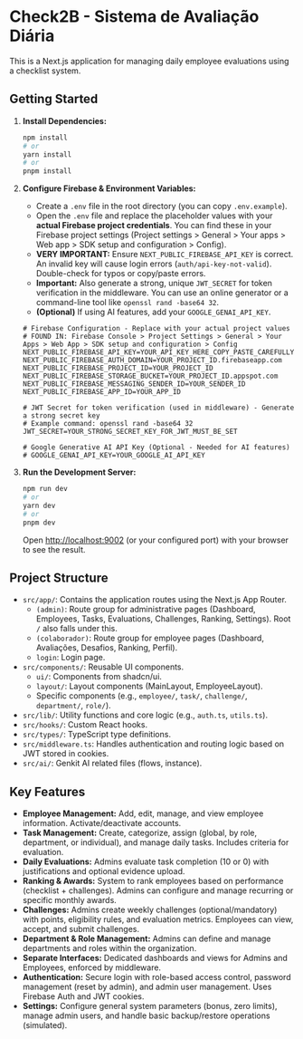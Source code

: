 # Check2B - Sistema de Avaliação Diária

This is a Next.js application for managing daily employee evaluations using a checklist system.

## Getting Started

1.  **Install Dependencies:**
    ```bash
    npm install
    # or
    yarn install
    # or
    pnpm install
    ```

2.  **Configure Firebase & Environment Variables:**
    *   Create a `.env` file in the root directory (you can copy `.env.example`).
    *   Open the `.env` file and replace the placeholder values with your **actual Firebase project credentials**. You can find these in your Firebase project settings (Project settings > General > Your apps > Web app > SDK setup and configuration > Config).
    *   **VERY IMPORTANT:** Ensure `NEXT_PUBLIC_FIREBASE_API_KEY` is correct. An invalid key will cause login errors (`auth/api-key-not-valid`). Double-check for typos or copy/paste errors.
    *   **Important:** Also generate a strong, unique `JWT_SECRET` for token verification in the middleware. You can use an online generator or a command-line tool like `openssl rand -base64 32`.
    *   **(Optional)** If using AI features, add your `GOOGLE_GENAI_API_KEY`.

    ```env
    # Firebase Configuration - Replace with your actual project values
    # FOUND IN: Firebase Console > Project Settings > General > Your Apps > Web App > SDK setup and configuration > Config
    NEXT_PUBLIC_FIREBASE_API_KEY=YOUR_API_KEY_HERE_COPY_PASTE_CAREFULLY
    NEXT_PUBLIC_FIREBASE_AUTH_DOMAIN=YOUR_PROJECT_ID.firebaseapp.com
    NEXT_PUBLIC_FIREBASE_PROJECT_ID=YOUR_PROJECT_ID
    NEXT_PUBLIC_FIREBASE_STORAGE_BUCKET=YOUR_PROJECT_ID.appspot.com
    NEXT_PUBLIC_FIREBASE_MESSAGING_SENDER_ID=YOUR_SENDER_ID
    NEXT_PUBLIC_FIREBASE_APP_ID=YOUR_APP_ID

    # JWT Secret for token verification (used in middleware) - Generate a strong secret key
    # Example command: openssl rand -base64 32
    JWT_SECRET=YOUR_STRONG_SECRET_KEY_FOR_JWT_MUST_BE_SET

    # Google Generative AI API Key (Optional - Needed for AI features)
    # GOOGLE_GENAI_API_KEY=YOUR_GOOGLE_AI_API_KEY
    ```

3.  **Run the Development Server:**
    ```bash
    npm run dev
    # or
    yarn dev
    # or
    pnpm dev
    ```

    Open [http://localhost:9002](http://localhost:9002) (or your configured port) with your browser to see the result.

## Project Structure

*   `src/app/`: Contains the application routes using the Next.js App Router.
    *   `(admin)`: Route group for administrative pages (Dashboard, Employees, Tasks, Evaluations, Challenges, Ranking, Settings). Root `/` also falls under this.
    *   `(colaborador)`: Route group for employee pages (Dashboard, Avaliações, Desafios, Ranking, Perfil).
    *   `login`: Login page.
*   `src/components/`: Reusable UI components.
    *   `ui/`: Components from shadcn/ui.
    *   `layout/`: Layout components (MainLayout, EmployeeLayout).
    *   Specific components (e.g., `employee/`, `task/`, `challenge/`, `department/`, `role/`).
*   `src/lib/`: Utility functions and core logic (e.g., `auth.ts`, `utils.ts`).
*   `src/hooks/`: Custom React hooks.
*   `src/types/`: TypeScript type definitions.
*   `src/middleware.ts`: Handles authentication and routing logic based on JWT stored in cookies.
*   `src/ai/`: Genkit AI related files (flows, instance).

## Key Features

*   **Employee Management:** Add, edit, manage, and view employee information. Activate/deactivate accounts.
*   **Task Management:** Create, categorize, assign (global, by role, department, or individual), and manage daily tasks. Includes criteria for evaluation.
*   **Daily Evaluations:** Admins evaluate task completion (10 or 0) with justifications and optional evidence upload.
*   **Ranking & Awards:** System to rank employees based on performance (checklist + challenges). Admins can configure and manage recurring or specific monthly awards.
*   **Challenges:** Admins create weekly challenges (optional/mandatory) with points, eligibility rules, and evaluation metrics. Employees can view, accept, and submit challenges.
*   **Department & Role Management:** Admins can define and manage departments and roles within the organization.
*   **Separate Interfaces:** Dedicated dashboards and views for Admins and Employees, enforced by middleware.
*   **Authentication:** Secure login with role-based access control, password management (reset by admin), and admin user management. Uses Firebase Auth and JWT cookies.
*   **Settings:** Configure general system parameters (bonus, zero limits), manage admin users, and handle basic backup/restore operations (simulated).
